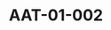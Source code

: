 ---
pid: AAT-01-002
title: AAT-01-002
language: ar
collection: عبد الرحمن علي طه
original_label: 
rights: فدوى علي طه
location_of_original: 'فدوى عبد الرحمن علي طه '
photographer_or_studio: 
scanned_from: photograph 15.1 by 10
_date: '1952'
location: 'مصر، القاهرة '
description: 'توقيع أتفاقية الاستقلاليين والحكومة المصرية '
additional_notes: 
permission_display: 'yes'
on_server: 'no'
on_website: 'no'
permalink: "/archive/ar/aat-01-002.html"
layout: photo-page
---